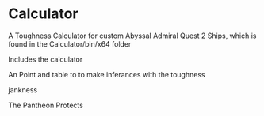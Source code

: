 # Calculator

A Toughness Calculator for custom Abyssal Admiral Quest 2 Ships, which is found in the Calculator/bin/x64 folder

Includes the calculator

An Point and table to to make inferances with the toughness

jankness

The Pantheon Protects
